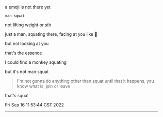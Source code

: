 a emoji is not there yet

`man squat`

not lifting weight or sth

just a man, squating there, facing at you like 🫵

but not looking at you

that's the essence

I could find a monkey squating

but it's not man squat

> I'm not gonna do anything other than squat until that it happens, you know what is, join or leave

that's squat



Fri Sep 16 11:53:44 CST 2022

---

